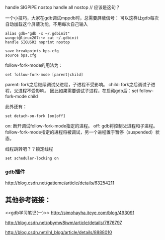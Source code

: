 

handle SIGPIPE nostop
handle all nostop // 应该是这句？


一个小技巧，大家在gdb调试mppdb时，总需要屏蔽信号：
可以这样让gdb每次自动加载这个屏蔽功能，不用每次自己输入
```
alias gdb="gdb -x ~/.gdbinit"
wangct@linux207:~> cat ~/.gdbinit 
handle SIGUSR2 noprint nostop
```

```
save breakpoints bps.cfg
source bps.cfg
```

follow-fork-mode的用法为：
```
set follow-fork-mode [parent|child]
```
parent: fork之后继续调试父进程，子进程不受影响。
child: fork之后调试子进程，父进程不受影响。
因此如果需要调试子进程，在启动gdb后：set follow-fork-mode child

此外还有：
```
set detach-on-fork [on|off]
```
on: 断开调试follow-fork-mode指定的进程。
off: gdb将控制父进程和子进程。follow-fork-mode指定的进程将被调试，另一个进程置于暂停（suspended）状态。

线程跳转吧？？锁定线程
```
set scheduler-locking on
```

### gdb插件

http://blog.csdn.net/gatieme/article/details/63254211


## 其他参考链接：

<<gdb学习笔记(一)>>
http://simohayha.iteye.com/blog/493091


http://blog.csdn.net/pbymw8iwm/article/details/7876797

http://blog.csdn.net/lhl_blog/article/details/8888010
